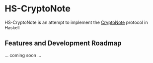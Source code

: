 # HS-CryptoNote

HS-CryptoNote is an attempt to implement the [CryptoNote](https://cryptonote.org/) protocol in Haskell

## Features and Development Roadmap

... coming soon ...
